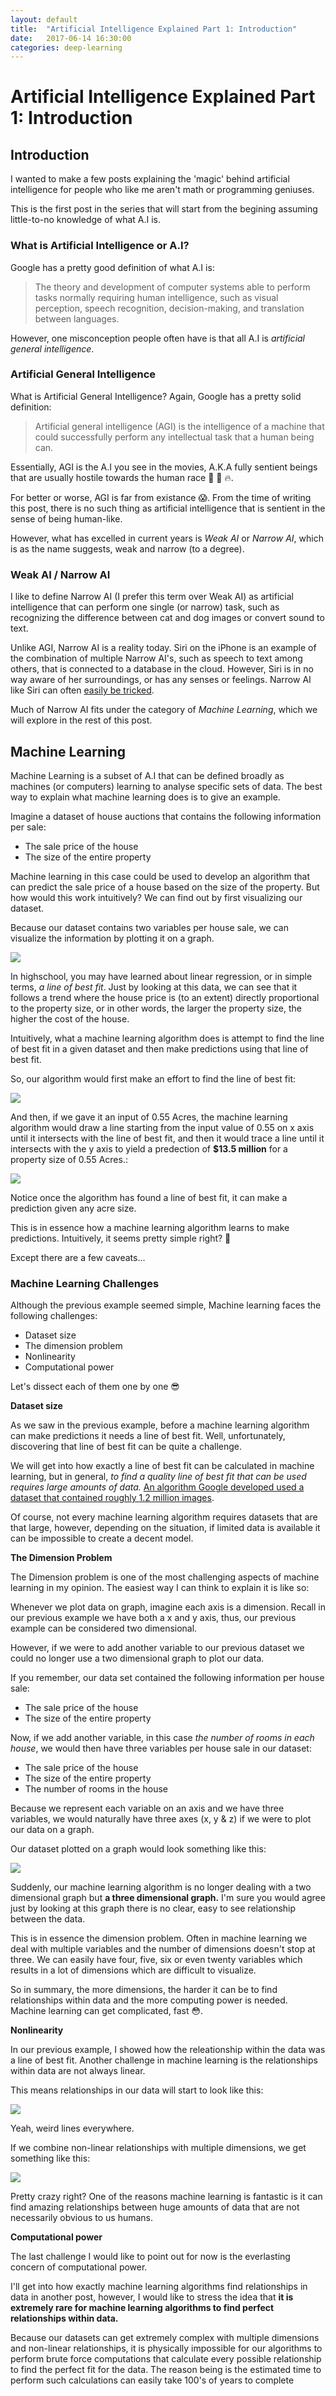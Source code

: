 ```yaml
---
layout: default
title:  "Artificial Intelligence Explained Part 1: Introduction"
date:   2017-06-14 16:30:00
categories: deep-learning
---
```


# Artificial Intelligence Explained Part 1: Introduction

## Introduction

I wanted to make a few posts explaining the 'magic' behind artificial intelligence for people who like me aren't math or programming geniuses. 

This is the first post in the series that will start from the begining assuming little-to-no knowledge of what A.I is. 

### What is Artificial Intelligence or A.I?

Google has a pretty good definition of what A.I is:

>The theory and development of computer systems able to perform tasks normally requiring human intelligence, such as visual perception, speech recognition, decision-making, and translation between languages.

However, one misconception people often have is that all A.I is *artificial general intelligence*. 

### Artificial General Intelligence

What is Artificial General Intelligence? Again, Google has a pretty solid definition:

> Artificial general intelligence (AGI) is the intelligence of a machine that could successfully perform any intellectual task that a human being can.

Essentially, AGI is the A.I you see in the movies, A.K.A fully sentient beings that are usually hostile towards the human race 🔫 🔪 🔥. 

For better or worse, AGI is far from existance 😱. From the time of writing this post, there is no such thing as artificial intelligence that is sentient in the sense of being human-like. 

However, what has excelled in current years is *Weak AI* or *Narrow AI*, which is as the name suggests, weak and narrow (to a degree). 

### Weak AI / Narrow AI

I like to define Narrow AI (I prefer this term over Weak AI) as artificial intelligence that can perform one single (or narrow) task, such as recognizing the difference between cat and dog images or convert sound to text. 

Unlike AGI, Narrow AI is a reality today. Siri on the iPhone is an example of the combination of multiple Narrow AI's, such as speech to text among others, that is connected to a database in the cloud. However, Siri is in no way aware of her surroundings, or has any senses or feelings. Narrow AI like Siri can often [easily be tricked](https://www.youtube.com/watch?v=ijRPlOF2KQE).

Much of Narrow AI fits under the category of *Machine Learning*, which we will explore in the rest of this post. 

## Machine Learning 

Machine Learning is a subset of A.I that can be defined broadly as machines (or computers) learning to analyse specific sets of data. The best way to explain what machine learning does is to give an example. 

Imagine a dataset of house auctions that contains the following information per sale:

* The sale price of the house
* The size of the entire property 

Machine learning in this case could be used to develop an algorithm that can predict the sale price of a house based on the size of the property. But how would this work intuitively? We can find out by first visualizing our dataset.

Because our dataset contains two variables per house sale, we can visualize the information by plotting it on a graph.

![](https://i.imgur.com/mV6YrvG.png)

In highschool, you may have learned about linear regression, or in simple terms, *a line of best fit*. Just by looking at this data, we can see that it follows a trend where the house price is (to an extent) directly proportional to the property size, or in other words, the larger the property size, the higher the cost of the house. 

Intuitively, what a machine learning algorithm does is attempt to find the line of best fit in a given dataset and then make predictions using that line of best fit. 

So, our algorithm would first make an effort to find the line of best fit:

![](https://i.imgur.com/2HCFj5P.png)

And then, if we gave it an input of 0.55 Acres, the machine learning algorithm would draw a line starting from the input value of 0.55 on x axis until it intersects with the line of best fit, and then it would trace a line until it intersects with the y axis to yield a predection of **$13.5 million** for a property size of 0.55 Acres.:

![](https://i.imgur.com/Ku7NSM8.png)

Notice once the algorithm has found a line of best fit, it can make a prediction given any acre size. 

This is in essence how a machine learning algorithm learns to make predictions. Intuitively, it seems pretty simple right? 🎉

Except there are a few caveats...

### Machine Learning Challenges

Although the previous example seemed simple, Machine learning faces the following challenges:

* Dataset size
* The dimension problem 
* Nonlinearity
* Computational power

Let's dissect each of them one by one 😎

**Dataset size**

As we saw in the previous example, before a machine learning algorithm can make predictions it needs a line of best fit. Well, unfortunately, discovering that line of best fit can be quite a challenge. 

We will get into how exactly a line of best fit can be calculated in machine learning, but in general, *to find a quality line of best fit that can be used requires large amounts of data.* [An algorithm Google developed used a dataset that contained roughly 1.2 million images](https://cacm.acm.org/magazines/2017/6/217745-imagenet-classification-with-deep-convolutional-neural-networks/fulltext).

Of course, not every machine learning algorithm requires datasets that are that large, however, depending on the situation, if limited data is available it can be impossible to create a decent model. 

**The Dimension Problem**

The Dimension problem is one of the most challenging aspects of machine learning in my opinion. The easiest way I can think to explain it is like so:

Whenever we plot data on graph, imagine each axis is a dimension. Recall in our previous example we have both a x and y axis, thus, our previous example can be considered two dimensional. 

However, if we were to add another variable to our previous dataset we could no longer use a two dimensional graph to plot our data. 

If you remember, our data set contained the following information per house sale:

* The sale price of the house
* The size of the entire property 

Now, if we add another variable, in this case *the number of rooms in each house*, we would then have three variables per house sale in our dataset: 

* The sale price of the house
* The size of the entire property 
* The number of rooms in the house

Because we represent each variable on an axis and we have three variables, we would naturally have three axes (x, y & z) if we were to plot our data on a graph. 

Our dataset plotted on a graph would look something like this:

![](https://i.imgur.com/lYGbzkU.png)

Suddenly, our machine learning algorithm is no longer dealing with a two dimensional graph but **a three dimensional graph.** I'm sure you would agree just by looking at this graph there is no clear, easy to see relationship between the data. 

This is in essence the dimension problem. Often in machine learning we deal with multiple variables and the number of dimensions doesn't stop at three. We can easily have four, five, six or even twenty variables which results in a lot of dimensions which are difficult to visualize.  

So in summary, the more dimensions, the harder it can be to find relationships within data and the more computing power is needed. Machine learning can get complicated, fast 😳.

**Nonlinearity**

In our previous example, I showed how the releationship within the data was a line of best fit. Another challenge in machine learning is the relationships within data are not always linear.

This means relationships in our data will start to look like this:

![](https://i.imgur.com/NWuRbOZ.png)

Yeah, weird lines everywhere.

If we combine non-linear relationships with multiple dimensions, we get something like this:

![](https://i.imgur.com/Wzh83m4.png)

Pretty crazy right? One of the reasons machine learning is fantastic is it can find amazing relationships between huge amounts of data that are not necessarily obvious to us humans. 

**Computational power**

The last challenge I would like to point out for now is the everlasting concern of computational power. 

I'll get into how exactly machine learning algorithms find relationships in data in another post, however, I would like to stress the idea that **it is extremely rare for machine learning algorithms to find perfect relationships within data.**

Because our datasets can get extremely complex with multiple dimensions and non-linear relationships, it is physically impossible for our algorithms to perform brute force computations that calculate every possible relationship to find the perfect fit for the data. The reason being is the estimated time to perform such calculations can easily take 100's of years to complete 







